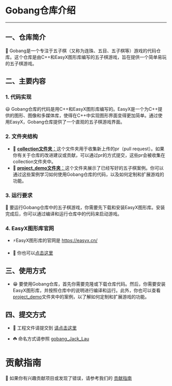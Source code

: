 # Gobang仓库介绍  

***
  
## 一、仓库简介  
  
📢 Gobang是一个专注于五子棋（又称为连珠、五目、五子棋等）游戏的代码仓库。这个仓库是由C++和EasyX图形库编写的五子棋游戏，旨在提供一个简单易玩的五子棋游戏。  
  

## 二、主要内容  
  
### 1. 代码实现  
  
😃 Gobang仓库的代码是用C++和EasyX图形库编写的。EasyX是一个为C++提供的图形、图像和多媒体库，使得在C++中实现图形界面变得更加简单。通过使用EasyX，Gobang仓库提供了一个直观的五子棋游戏界面。  
  
### 2. 文件夹结构  
  
* 📂 [**collection文件夹**：](./collection/README.md)这个文件夹用于收集新上传的pr（pull request）。如果你有关于仓库的改进建议或贡献，可以通过pr的方式提交，这些pr会被收集在collection文件夹中。  
* 📂 [**project_demo文件夹**：](./project_demo/Readme.md)这个文件夹展示了已经写好的五子棋案例。你可以通过这些案例学习如何使用Gobang仓库的代码，以及如何定制和扩展游戏的功能。  
  
### 3. 运行要求  
  
💾 要运行Gobang仓库中的五子棋游戏，你需要先下载和安装EasyX图形库。安装完成后，你可以通过编译和运行仓库中的代码来启动游戏。  
  
### 4. EasyX图形库官网  
  
- ⚡EasyX图形库的官网是 https://easyx.cn/

- 🚀 你也可以[点击这里](https://easyx.cn/)

## 三、使用方式  
  
- 😁 要使用Gobang仓库，首先你需要克隆或下载仓库代码。然后，你需要安装EasyX图形库，并按照仓库中的说明进行编译和运行。此外，你也可以查看[project_demo](./project_demo/Readme.md)文件夹中的案例，以了解如何定制和扩展游戏的功能。  

## 四、提交方式

- 🌟 工程文件请提交到 [请点击这里](./collection/README.md)

- ☘️ 命名方式请参照 [gobang_Jack_Lau](./project_demo/gobang_Jack_Lau)
  
  
# 贡献指南

📖 如果你有兴趣贡献项目或发现了错误，请参考我们的 [贡献指南](./CONTRIBUTING.md)